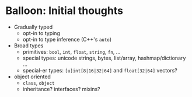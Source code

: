 # Balloon: Initial thoughts

- Gradually typed
    - opt-in to typing
    - opt-in to type inference (C++'s `auto`)
- Broad types
    - primitives: `bool`, `int`, `float`, `string`, `fn`, ...
    - special types: unicode strings, bytes, list/array, hashmap/dictionary ...
    - special-er types: `[u]int[8|16|32|64]` and `float[32|64]` vectors?
- object oriented
    - `class`, `object`
    - inheritance? interfaces? mixins?
